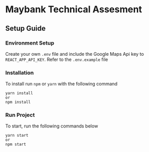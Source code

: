 # Maybank Technical Assesment

## Setup Guide
### Environment Setup
Create your own `.env` file and include the Google Maps Api key to `REACT_APP_API_KEY`. Refer to the `.env.example` file


### Installation
To install run `npm` or `yarn` with the following command

````
yarn install
or
npm install
````

### Run Project
To start, run the following commands below
````
yarn start
or
npm start
````
